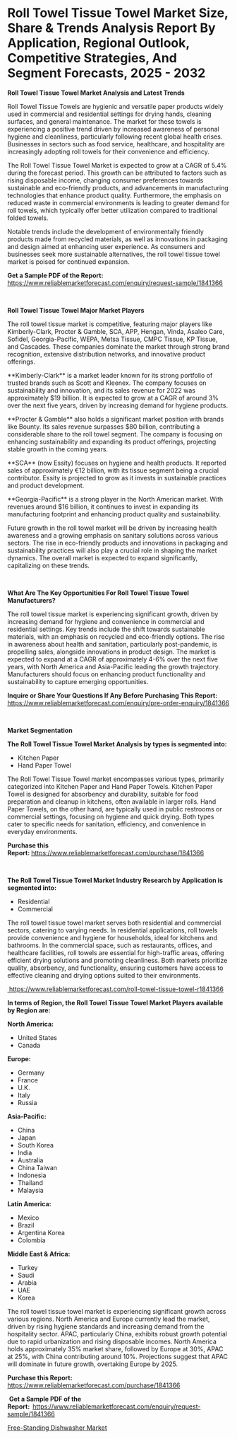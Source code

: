 <p><h1>Roll Towel Tissue Towel Market Size, Share & Trends Analysis Report By Application, Regional Outlook, Competitive Strategies, And Segment Forecasts, 2025 - 2032</h1></p><p><strong>Roll Towel Tissue Towel Market Analysis and Latest Trends</strong></p>
<p><p>Roll Towel Tissue Towels are hygienic and versatile paper products widely used in commercial and residential settings for drying hands, cleaning surfaces, and general maintenance. The market for these towels is experiencing a positive trend driven by increased awareness of personal hygiene and cleanliness, particularly following recent global health crises. Businesses in sectors such as food service, healthcare, and hospitality are increasingly adopting roll towels for their convenience and efficiency.</p><p>The Roll Towel Tissue Towel Market is expected to grow at a CAGR of 5.4% during the forecast period. This growth can be attributed to factors such as rising disposable income, changing consumer preferences towards sustainable and eco-friendly products, and advancements in manufacturing technologies that enhance product quality. Furthermore, the emphasis on reduced waste in commercial environments is leading to greater demand for roll towels, which typically offer better utilization compared to traditional folded towels.</p><p>Notable trends include the development of environmentally friendly products made from recycled materials, as well as innovations in packaging and design aimed at enhancing user experience. As consumers and businesses seek more sustainable alternatives, the roll towel tissue towel market is poised for continued expansion.</p></p>
<p><strong>Get a Sample PDF of the Report:&nbsp;</strong> <a href="https://www.reliablemarketforecast.com/enquiry/request-sample/1841366?utm_campaign=2140&utm_medium=2&utm_source=Github&utm_content=ia&utm_term=10022025&utm_id=roll-towel-tissue-towel">https://www.reliablemarketforecast.com/enquiry/request-sample/1841366</a></p>
<p>&nbsp;</p>
<p><strong>Roll Towel Tissue Towel Major Market Players</strong></p>
<p><p>The roll towel tissue market is competitive, featuring major players like Kimberly-Clark, Procter & Gamble, SCA, APP, Hengan, Vinda, Asaleo Care, Sofidel, Georgia-Pacific, WEPA, Metsa Tissue, CMPC Tissue, KP Tissue, and Cascades. These companies dominate the market through strong brand recognition, extensive distribution networks, and innovative product offerings.</p><p>**Kimberly-Clark** is a market leader known for its strong portfolio of trusted brands such as Scott and Kleenex. The company focuses on sustainability and innovation, and its sales revenue for 2022 was approximately $19 billion. It is expected to grow at a CAGR of around 3% over the next five years, driven by increasing demand for hygiene products.</p><p>**Procter & Gamble** also holds a significant market position with brands like Bounty. Its sales revenue surpasses $80 billion, contributing a considerable share to the roll towel segment. The company is focusing on enhancing sustainability and expanding its product offerings, projecting stable growth in the coming years.</p><p>**SCA** (now Essity) focuses on hygiene and health products. It reported sales of approximately €12 billion, with its tissue segment being a crucial contributor. Essity is projected to grow as it invests in sustainable practices and product development.</p><p>**Georgia-Pacific** is a strong player in the North American market. With revenues around $16 billion, it continues to invest in expanding its manufacturing footprint and enhancing product quality and sustainability.</p><p>Future growth in the roll towel market will be driven by increasing health awareness and a growing emphasis on sanitary solutions across various sectors. The rise in eco-friendly products and innovations in packaging and sustainability practices will also play a crucial role in shaping the market dynamics. The overall market is expected to expand significantly, capitalizing on these trends.</p></p>
<p>&nbsp;</p>
<p><strong>What Are The Key Opportunities For Roll Towel Tissue Towel Manufacturers?</strong></p>
<p><p>The roll towel tissue market is experiencing significant growth, driven by increasing demand for hygiene and convenience in commercial and residential settings. Key trends include the shift towards sustainable materials, with an emphasis on recycled and eco-friendly options. The rise in awareness about health and sanitation, particularly post-pandemic, is propelling sales, alongside innovations in product design. The market is expected to expand at a CAGR of approximately 4-6% over the next five years, with North America and Asia-Pacific leading the growth trajectory. Manufacturers should focus on enhancing product functionality and sustainability to capture emerging opportunities.</p></p>
<p><strong>Inquire or Share Your Questions If Any Before Purchasing This Report:</strong> <a href="https://www.reliablemarketforecast.com/enquiry/pre-order-enquiry/1841366?utm_campaign=2140&utm_medium=2&utm_source=Github&utm_content=ia&utm_term=10022025&utm_id=roll-towel-tissue-towel">https://www.reliablemarketforecast.com/enquiry/pre-order-enquiry/1841366</a></p>
<p>&nbsp;</p>
<p><strong>Market Segmentation</strong></p>
<p><strong>The Roll Towel Tissue Towel Market Analysis by types is segmented into:</strong></p>
<p><ul><li>Kitchen Paper</li><li>Hand Paper Towel</li></ul></p>
<p><p>The Roll Towel Tissue Towel market encompasses various types, primarily categorized into Kitchen Paper and Hand Paper Towels. Kitchen Paper Towel is designed for absorbency and durability, suitable for food preparation and cleanup in kitchens, often available in larger rolls. Hand Paper Towels, on the other hand, are typically used in public restrooms or commercial settings, focusing on hygiene and quick drying. Both types cater to specific needs for sanitation, efficiency, and convenience in everyday environments.</p></p>
<p><strong>Purchase this Report:&nbsp;</strong><a href="https://www.reliablemarketforecast.com/purchase/1841366?utm_campaign=2140&utm_medium=2&utm_source=Github&utm_content=ia&utm_term=10022025&utm_id=roll-towel-tissue-towel">https://www.reliablemarketforecast.com/purchase/1841366</a></p>
<p>&nbsp;</p>
<p><strong>The Roll Towel Tissue Towel Market Industry Research by Application is segmented into:</strong></p>
<p><ul><li>Residential</li><li>Commercial</li></ul></p>
<p><p>The roll towel tissue towel market serves both residential and commercial sectors, catering to varying needs. In residential applications, roll towels provide convenience and hygiene for households, ideal for kitchens and bathrooms. In the commercial space, such as restaurants, offices, and healthcare facilities, roll towels are essential for high-traffic areas, offering efficient drying solutions and promoting cleanliness. Both markets prioritize quality, absorbency, and functionality, ensuring customers have access to effective cleaning and drying options suited to their environments.</p></p>
<p><a href="https://www.reliablemarketforecast.com/roll-towel-tissue-towel-r1841366?utm_campaign=2140&utm_medium=2&utm_source=Github&utm_content=ia&utm_term=10022025&utm_id=roll-towel-tissue-towel">&nbsp;https://www.reliablemarketforecast.com/roll-towel-tissue-towel-r1841366</a></p>
<p><strong>In terms of Region, the Roll Towel Tissue Towel Market Players available by Region are:</strong></p>
<p>
    <p> <strong> North America: </strong>
        <ul>
            <li>United States</li>
            <li>Canada</li>
        </ul>
        </p> 
    <p> <strong> Europe: </strong>
        <ul>
            <li>Germany</li>
            <li>France</li>
            <li>U.K.</li>
            <li>Italy</li>
            <li>Russia</li>
        </ul>
        </p> 
    <p> <strong> Asia-Pacific: </strong>
        <ul>
            <li>China</li>
            <li>Japan</li>
            <li>South Korea</li>
            <li>India</li>
            <li>Australia</li>
            <li>China Taiwan</li>
            <li>Indonesia</li>
            <li>Thailand</li>
            <li>Malaysia</li>
        </ul>
        </p> 
    <p> <strong> Latin America: </strong>
        <ul>
            <li>Mexico</li>
            <li>Brazil</li>
            <li>Argentina Korea</li>
            <li>Colombia</li>
        </ul>
        </p> 
    <p> <strong> Middle East & Africa: </strong>
        <ul>
            <li>Turkey</li>
            <li>Saudi</li>
            <li>Arabia</li>
            <li>UAE</li>
            <li>Korea</li>
        </ul>
    </p>
    </p>
<p><p>The roll towel tissue towel market is experiencing significant growth across various regions. North America and Europe currently lead the market, driven by rising hygiene standards and increasing demand from the hospitality sector. APAC, particularly China, exhibits robust growth potential due to rapid urbanization and rising disposable incomes. North America holds approximately 35% market share, followed by Europe at 30%, APAC at 25%, with China contributing around 10%. Projections suggest that APAC will dominate in future growth, overtaking Europe by 2025.</p></p>
<p><strong>Purchase this Report: </strong><a href="https://www.reliablemarketforecast.com/purchase/1841366?utm_campaign=2140&utm_medium=2&utm_source=Github&utm_content=ia&utm_term=10022025&utm_id=roll-towel-tissue-towel">https://www.reliablemarketforecast.com/purchase/1841366</a></p>
<p>&nbsp;<strong>Get a Sample PDF of the Report:&nbsp;&nbsp;</strong><a href="https://www.reliablemarketforecast.com/enquiry/request-sample/1841366?utm_campaign=2140&utm_medium=2&utm_source=Github&utm_content=ia&utm_term=10022025&utm_id=roll-towel-tissue-towel">https://www.reliablemarketforecast.com/enquiry/request-sample/1841366</a></p>
<p><strong></strong></p>
<p><p><a href="https://github.com/abbislposival/Market-Research-Report-List-1/blob/main/free-standing-dishwasher-market.md?utm_campaign=2140&utm_medium=2&utm_source=Github&utm_content=ia&utm_term=10022025&utm_id=roll-towel-tissue-towel">Free-Standing Dishwasher Market</a></p></p>